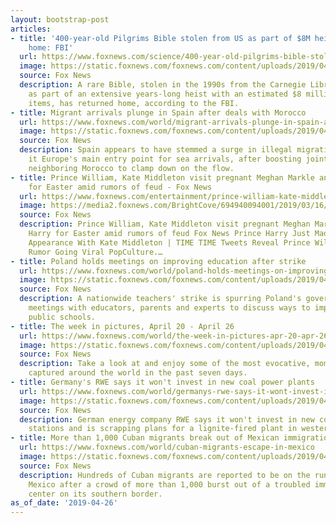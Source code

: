 ```yaml
---
layout: bootstrap-post
articles:
- title: '400-year-old Pilgrims Bible stolen from US as part of $8M heist returns
    home: FBI'
  url: https://www.foxnews.com/science/400-year-old-pilgrims-bible-stolen-netherlands-fbi
  image: https://static.foxnews.com/foxnews.com/content/uploads/2019/04/GenevaBible2.jpg
  source: Fox News
  description: A rare Bible, stolen in the 1990s from the Carnegie Library in Pittsburgh
    as part of an extensive years-long heist with an estimated $8 million worth of
    items, has returned home, according to the FBI.
- title: Migrant arrivals plunge in Spain after deals with Morocco
  url: https://www.foxnews.com/world/migrant-arrivals-plunge-in-spain-after-deals-with-morocco
  image: https://static.foxnews.com/foxnews.com/content/uploads/2019/04/ContentBroker_contentid-ad91f33d451e424ab010c2968b2bc265-1.png
  source: Fox News
  description: Spain appears to have stemmed a surge in illegal migration that made
    it Europe's main entry point for sea arrivals, after boosting joint efforts with
    neighboring Morocco to clamp down on the flow.
- title: Prince William, Kate Middleton visit pregnant Meghan Markle and Prince Harry
    for Easter amid rumors of feud - Fox News
  url: https://www.foxnews.com/entertainment/prince-william-kate-middleton-meghan-markle-harry-feud
  image: https://media2.foxnews.com/BrightCove/694940094001/2019/03/16/694940094001_6014738023001_6014746143001-vs.jpg
  source: Fox News
  description: Prince William, Kate Middleton visit pregnant Meghan Markle and Prince
    Harry for Easter amid rumors of feud Fox News Prince Harry Just Made A Surprise
    Appearance With Kate Middleton | TIME TIME Tweets Reveal Prince William Affair
    Rumor Going Viral PopCulture.…
- title: Poland holds meetings on improving education after strike
  url: https://www.foxnews.com/world/poland-holds-meetings-on-improving-education-after-strike
  image: https://static.foxnews.com/foxnews.com/content/uploads/2019/04/14fb8abd-ContentBroker_contentid-d09edcf98e86410aa2c223d0c34a5cee.png
  source: Fox News
  description: A nationwide teachers' strike is spurring Poland's government to hold
    meetings with educators, parents and experts to discuss ways to improve the country's
    public schools.
- title: The week in pictures, April 20 - April 26
  url: https://www.foxnews.com/world/the-week-in-pictures-apr-20-apr-26
  image: https://static.foxnews.com/foxnews.com/content/uploads/2019/04/01_AP19112334637408.jpg
  source: Fox News
  description: Take a look at and enjoy some of the most evocative, momentous images
    captured around the world in the past seven days.
- title: Germany's RWE says it won't invest in new coal power plants
  url: https://www.foxnews.com/world/germanys-rwe-says-it-wont-invest-in-new-coal-power-plants
  image: https://static.foxnews.com/foxnews.com/content/uploads/2019/04/ContentBroker_contentid-2f3a546b3a6f4d2492e475dcbab67b61.png
  source: Fox News
  description: German energy company RWE says it won't invest in new coal-fired power
    stations and is scrapping plans for a lignite-fired plant in western Germany.
- title: More than 1,000 Cuban migrants break out of Mexican immigration facility
  url: https://www.foxnews.com/world/cuban-migrants-escape-in-mexico
  image: https://static.foxnews.com/foxnews.com/content/uploads/2019/04/mexico-immigration.jpg
  source: Fox News
  description: Hundreds of Cuban migrants are reported to be on the run Friday in
    Mexico after a crowd of more than 1,000 burst out of a troubled immigration detention
    center on its southern border.
as_of_date: '2019-04-26'
---
```



